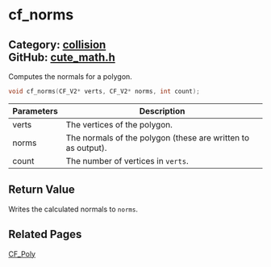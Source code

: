 [](../header.md ':include')

# cf_norms

Category: [collision](https://github.com/RandyGaul/cute_framework/blob/master/docs/api_reference?id=collision)  
GitHub: [cute_math.h](https://github.com/RandyGaul/cute_framework/blob/master/include/cute_math.h)  
---

Computes the normals for a polygon.

```cpp
void cf_norms(CF_V2* verts, CF_V2* norms, int count);
```

Parameters | Description
--- | ---
verts | The vertices of the polygon.
norms | The normals of the polygon (these are written to as output).
count | The number of vertices in `verts`.

## Return Value

Writes the calculated normals to `norms`.

## Related Pages

[CF_Poly](https://github.com/RandyGaul/cute_framework/blob/master/docs/collision/cf_poly.md)  
